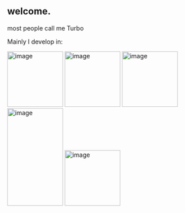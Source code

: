 ## welcome.

most people call me Turbo

Mainly I develop in: 



<img width="128" height="128" alt="image" src="https://github.com/user-attachments/assets/a301aa81-9730-4d92-a0d9-8899330aaa0a" />
<img width="128" height="128" alt="image" src="https://github.com/user-attachments/assets/3b715ec3-9309-41ea-902f-ca56ced2b071" />
<img width="128" height="128" alt="image" src="https://github.com/user-attachments/assets/5d884b01-53fa-4902-8988-2293b126b89a" />
<img width="128" height="225" alt="image" src="https://github.com/user-attachments/assets/7f2f0eaa-0fa1-4eef-9521-dd73c92aaf5a" />
<img width="128" height="128" alt="image" src="https://github.com/user-attachments/assets/47fddede-0d8a-4815-93b0-0b430b3ad858" />





